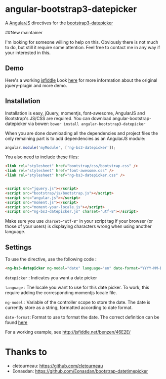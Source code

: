 # angular-bootstrap3-datepicker
A [AngularJS](http://angularjs.org/) directives for the [bootstrap3-datepicker](https://github.com/Eonasdan/bootstrap-datetimepicker)

##New maintainer

I'm looking for someone willing to help on this.
Obviously there is not much to do, but still it require some attention.
Feel free to contact me in any way if your interested in this.

## Demo

Here's a working [jsfiddle](http://jsfiddle.net/benzen/46E2E/)
Look [here](https://github.com/Eonasdan/bootstrap-datetimepicker) for more information about the original jquery-plugin and more demo.

## Installation

Installation is easy, jQuery, momentjs, font-awesome, AngularJS and Bootstrap's JS/CSS are required.
You can download angular-bootstrap-datepicker via bower:
`bower install angular-bootstrap3-datepicker`

When you are done downloading all the dependencies and project files the only remaining part is to add dependencies as an AngularJS module:

```javascript
angular.module('myModule', ['ng-bs3-datepicker']);
```

You also need to include these files:
```html
<link rel="stylesheet" href="bootstrap/css/bootstrap.css" />
<link rel="stylesheet" href="font-awesome.css" />
<link rel="stylesheet" href="ng-bs3-datepicker.css" />


<script src="jquery.js"></script>
<script src="bootstrap/js/bootstrap.js"></script>
<script src="angular.js"></script>
<script src="moment.js"></script>
<script src="moment-your-locale.js"></script>
<script src="ng-bs3-datepicker.js" charset="utf-8"></script>
```

Make sure you use `charset="utf-8"` in your script tag if your browser (or those of your users) is displaying characters wrong when using another language.

## Settings

To use the directive, use the following code :

```html
<ng-bs3-datepicker ng-model="date" language="en" date-format="YYYY-MM-DD">
```

`datepicker` : Indicates you want a date picker

`language` : The locale you want to use for this date picker. To work, this require adding the corresponding momentjs locale file.

`ng-model` : Variable of the controller scope to store the date. The date is currently store as a string, formatted according to date format.

`date-format`: Format to use to format the date. The correct definition can be found [here](http://momentjs.com/docs/#/displaying/format/)

For a working example, see http://jsfiddle.net/benzen/46E2E/

# Thanks to

 * cletourneau: https://github.com/cletourneau
 * Eonasdan: https://github.com/Eonasdan/bootstrap-datetimepicker
